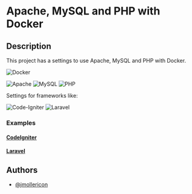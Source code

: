# Apache, MySQL and PHP with Docker
## Description

This project has a settings to use Apache, MySQL and PHP with Docker.

![Docker](https://img.shields.io/badge/docker-%230db7ed.svg?style=for-the-badge&logo=docker&logoColor=white)


![Apache](https://img.shields.io/badge/apache-%23D42029.svg?style=for-the-badge&logo=apache&logoColor=white)
![MySQL](https://img.shields.io/badge/mysql-%2300f.svg?style=for-the-badge&logo=mysql&logoColor=white)
![PHP](https://img.shields.io/badge/php-%23777BB4.svg?style=for-the-badge&logo=php&logoColor=white)

Settings for frameworks like:

![Code-Igniter](https://img.shields.io/badge/CodeIgniter-%23EF4223.svg?style=for-the-badge&logo=codeIgniter&logoColor=white)
![Laravel](https://img.shields.io/badge/laravel-%23FF2D20.svg?style=for-the-badge&logo=laravel&logoColor=white)

### Examples
#### [CodeIgniter](https://github.com/jmollericon/php_docker/tree/codeigniter)
#### [Laravel](https://github.com/jmollericon/php_docker/tree/laravel)

## Authors

- [@jmollericon](https://www.github.com/jmollericon)
